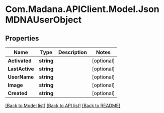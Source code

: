 
# Com.Madana.APIClient.Model.JsonMDNAUserObject

## Properties

Name | Type | Description | Notes
------------ | ------------- | ------------- | -------------
**Activated** | **string** |  | [optional] 
**LastActive** | **string** |  | [optional] 
**UserName** | **string** |  | [optional] 
**Image** | **string** |  | [optional] 
**Created** | **string** |  | [optional] 

[[Back to Model list]](../README.md#documentation-for-models)
[[Back to API list]](../README.md#documentation-for-api-endpoints)
[[Back to README]](../README.md)


